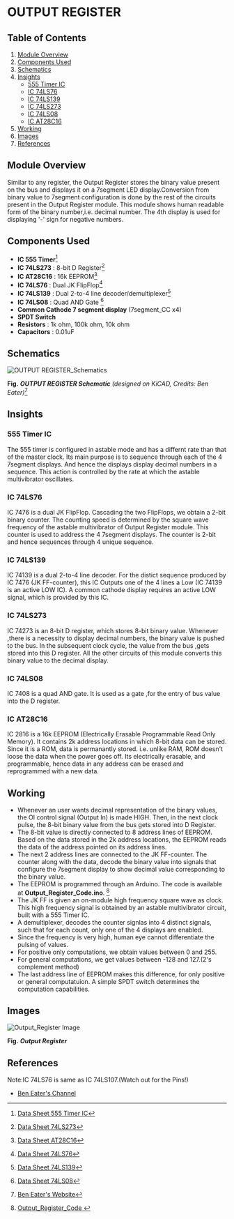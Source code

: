 
# OUTPUT REGISTER

## Table of Contents
1. [Module Overview](#module-overview)
2. [Components Used](#components-used)
3. [Schematics](#schematics)
4. [Insights](#insights)
     -  [555 Timer IC](#555-timer-ic)
     -  [IC 74LS76](#ic-74ls76)
     -  [IC 74LS139](#ic-74ls139)
     -  [IC 74LS273](#ic-74ls273)
     -  [IC 74LS08](#ic-74ls08)
     -  [IC AT28C16](#ic-at28c16)
5. [Working](#working)
6. [Images](#images)
7. [References](#references)

## Module Overview

Similar to any register, the Output Register stores the binary value present on the bus and displays it on a 7segment LED display.Conversion from binary value to 7segment configuration is done by the rest of the circuits present in the Output Register module. This module shows human readable form of the binary number,i.e. decimal number. The 4th display is used for displaying '-' sign for negative numbers.

## Components Used

- **IC 555 Timer**[^1]
- **IC 74LS273** : 8-bit D Register[^2]
- **IC AT28C16** : 16k EEPROM[^3]
- **IC 74LS76**  : Dual JK FlipFlop[^4]
- **IC 74LS139** : Dual 2-to-4 line decoder/demultiplexer[^5]
- **IC  74LS08** : Quad AND Gate [^6]
- **Common Cathode 7 segment display** (7segment_CC x4)
- **SPDT Switch**
- **Resistors** : 1k ohm, 100k ohm, 10k ohm
- **Capacitors** : 0.01uF

## Schematics

![OUTPUT REGISTER_Schematics](https://eater.net/schematics/output.png)

**Fig.** ***OUTPUT REGISTER Schematic*** *(designed on KiCAD, Credits: Ben Eater)*[^7]

## Insights

### 555 Timer IC

The 555 timer is configured in astable mode and has a differnt rate than that of the master clock. Its main purpose is to sequence through each of the 4 7segment displays. And hence the displays display decimal numbers in a sequence. This action is controlled by the rate at which the astable multivibrator oscillates.

### IC 74LS76

IC 7476 is a dual JK FlipFlop. Cascading the two FlipFlops,  we obtain a 2-bit binary counter. The counting speed is determined by the square wave frequency of the astable multivibrator of Output Register module. This counter is used to address the 4 7segment displays. The counter is 2-bit and hence sequences through 4 unique sequence.

### IC 74LS139

IC 74139 is a dual 2-to-4 line decoder. For the distict sequence produced by IC 7476 (JK FF-counter), this IC Outputs one of the 4 lines a Low (IC 74139 is an active LOW IC). A common cathode display requires an active LOW signal, which is provided by this IC.

### IC 74LS273

IC 74273 is an 8-bit D register, which stores 8-bit binary value. Whenever ,there is a necessity to display decimal numbers, the binary value is pushed to the bus. In the subsequent clock cycle, the value from the bus ,gets stored into this D register. All the other circuits of this module converts this binary value to the decimal display.

### IC 74LS08

IC 7408 is a quad AND gate. It is used as a gate ,for the entry of bus value into the D register.

### IC AT28C16

IC 2816 is a 16k EEPROM (Electrically Erasable Programmable Read Only Memory). It contains 2k address locations in which 8-bit data can be stored. Since it is a ROM, data is permanantly stored. i.e. unlike RAM, ROM doesn't loose the data when the power goes off. Its electrically erasable, and programmable, hence data in any address can be erased and reprogrammed with a new data.

## Working

- Whenever an user wants decimal representation of the binary values, the OI control signal (Output In) is made HIGH. Then, in the next clock pulse, the 8-bit binary value from the bus gets stored into D Register.
- The 8-bit value is directly connected to 8 address lines of EEPROM. Based on the data stored in the 2k address locations, the EEPROM reads the data of the address pointed on its address lines.
- The next 2 address lines are connected to the JK FF-counter. The counter along with the data, decode the binary value into signals that configure the 7segment display to show decimal value corresponding to the binary value.
- The EEPROM is programmed through an Arduino. The code is available at **Output_Register_Code.ino**. [^8]
- The JK FF is given an on-module high frequency square wave as clock. This high frequency signal is obtained by an astable multivibrator circuit, built with a 555 Timer IC.
- A demultiplexer, decodes the counter signlas into 4 distinct signals, such that for each count, only one of the 4 displays are enabled.
- Since the frequency is very high, human eye cannot differentiate the pulsing of values.
- For positive only computations, we obtain values between 0 and 255.
- For general computations, we get values between -128 and 127.(2's complement method)
- The last address line of EEPROM makes this difference, for only positive or general computatuion. A simple SPDT switch determines the computation capabilities.

## Images

![Output_Register Image](https://github.com/Abhilash-bhat/EightBitComputer/assets/78137287/48a58ed5-21ec-42b4-8e81-35587681049c)


**Fig.** ***Output Register***

## References

[^1]: [Data Sheet 555 Timer IC](https://eater.net/datasheets/lm555.pdf)

[^2]: [Data Sheet 74LS273](https://eater.net/datasheets/74ls273.pdf)

[^3]: [Data Sheet AT28C16](https://eater.net/datasheets/28c16.pdf)

[^4]: [Data Sheet 74LS76](https://eater.net/datasheets/74ls107.pdf)

[^5]: [Data Sheet 74LS139](https://eater.net/datasheets/74ls139.pdf)
 
[^6]: [Data Sheet 74LS08](https://eater.net/datasheets/74ls08.pdf)

[^7]: [Ben Eater's Website](https://eater.net/8bit)

[^8]: [Output_Register_Code ](https://github.com/Abhilash-bhat/EightBitComputer/blob/main/Output_Register_Code.ino)

Note:IC 74LS76 is same as IC 74LS107.(Watch out for the Pins!)
* [Ben Eater's Channel](https://www.youtube.com/playlist?list=PLowKtXNTBypGqImE405J2565dvjafglHU)

